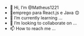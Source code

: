 - 👋 Hi, I’m @Matheus1221
- 👀emprego para React.js e Java 😊
- 🌱 I’m currently learning ...
- 💞️ I’m looking to collaborate on ...
- 📫 How to reach me ...

<!---
Matheus1221/Matheus1221 is a ✨ special ✨ repository because its `README.md` (this file) appears on your GitHub profile.
You can click the Preview link to take a look at your changes.
--->
